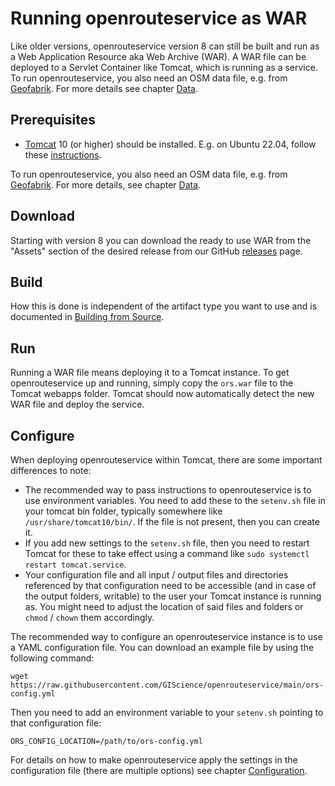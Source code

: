# Running openrouteservice as WAR

Like older versions, openrouteservice version 8 can still be built and run as a Web Application Resource aka Web Archive (WAR).
A WAR file can be deployed to a Servlet Container like Tomcat, which is running as a service.
To run openrouteservice, you also need an OSM data file, e.g. from [Geofabrik](http://download.geofabrik.de). For more details see chapter [Data](data.md).

## Prerequisites

* [Tomcat](https://tomcat.apache.org/) 10 (or higher) should be installed. E.g. on Ubuntu 22.04, follow these [instructions](https://linuxize.com/post/how-to-install-tomcat-10-on-ubuntu-22-04/). 

To run openrouteservice, you also need an OSM data file, e.g. from [Geofabrik](http://download.geofabrik.de). For more details, see chapter [Data](data.md).

## Download

Starting with version 8 you can download the ready to use WAR from the "Assets" section of the desired release from our GitHub [releases](https://github.com/GIScience/openrouteservice/releases) page.

## Build

How this is done is independent of the artifact type you want to use and is documented in [Building from Source](building-from-source.md).

## Run

Running a WAR file means deploying it to a Tomcat instance. To get openrouteservice up and running, simply copy the `ors.war` file to the Tomcat webapps folder. Tomcat should now automatically detect the new WAR file and deploy the service. 

## Configure

When deploying openrouteservice within Tomcat, there are some important differences to note:
- The recommended way to pass instructions to openrouteservice is to use environment variables. You need to add these to the `setenv.sh` file in your tomcat bin folder, typically somewhere like `/usr/share/tomcat10/bin/`. If the file is not present, then you can create it.
- If you add new settings to the `setenv.sh` file, then you need to restart Tomcat for these to take effect using a command like `sudo systemctl restart tomcat.service`.
- Your configuration file and all input / output files and directories referenced by that configuration need to be accessible (and in case of the output folders, writable) to the user your Tomcat instance is running as. You might need to adjust the location of said files and folders or `chmod` / `chown` them accordingly.

The recommended way to configure an openrouteservice instance is to use a YAML configuration file. You can download an example file by using the following command:

```shell 
wget https://raw.githubusercontent.com/GIScience/openrouteservice/main/ors-config.yml
```

Then you need to add an environment variable to your `setenv.sh` pointing to that configuration file: 

```shell
ORS_CONFIG_LOCATION=/path/to/ors-config.yml
```

For details on how to make openrouteservice apply the settings in the configuration file (there are multiple options) see chapter [Configuration](configuration/index.md).
